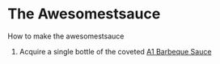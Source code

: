 # The Awesomestsauce
How to make the awesomestsauce
<div id=instructions>
  <ol>
    <li>Acquire a single bottle of the coveted <a href="https://www.amazon.com/Steak-Sauce-Hickory-Bulls-Eye-Barbecue/dp/B0016DCA0I" target=_blank/>A1 Barbeque Sauce</a></li>
  </ol>
</div>
